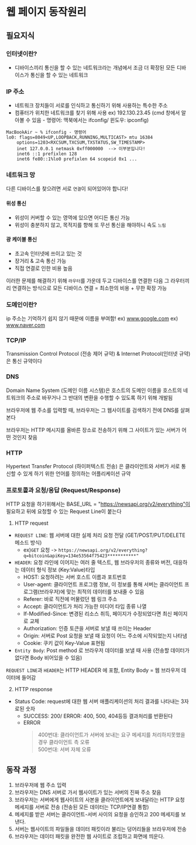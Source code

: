 # 웹 페이지 동작원리 

## 필요지식

### 인터넷이란?
- 디바이스끼리 통신을 할 수 있는 네트워크라는 개념에서 조금 더 확장된 모든 디바이스가 통신을 할 수 있는 네트워크
  
### IP 주소
- 네트워크 장치들이 서로를 인식하고 통신하기 위해 사용하는 특수한 주소
- 컴퓨터가 위치한 네트워크를 찾기 위해 사용
ex) 192.130.23.45 (cmd 창에서 알아볼 수 있음 - 명령어: 맥북에서는 ifconfig/ 윈도우: ipconfig)
```
MacBookAir ~ % ifconfig - 명령어
lo0: flags=8049<UP,LOOPBACK,RUNNING,MULTICAST> mtu 16384
	options=1203<RXCSUM,TXCSUM,TXSTATUS,SW_TIMESTAMP>
	inet 127.0.0.1 netmask 0xff000000  --> 이부분입니다!
	inet6 ::1 prefixlen 128 
	inet6 fe80::1%lo0 prefixlen 64 scopeid 0x1 ...
```
### 네트워크 망

다른 디바이스를 찾으려면 서로 `연결`이 되어있어야 합니다! 

#### 위성 통신
- 위성이 커버할 수 있는 영역에 있으면 어디든 통신 가능
- 위성이 충분하지 않고, 목적지를 향해 또 무선 통신을 해야하니 속도 `느림`
  
#### 광 케이블 통신
- 초고속 인터넷에 쓰이고 있는 것
- 장거리 & 고속 통신 가능
- 직접 연결로 인한 비용 높음

이러한 문제를 해결하기 위해 `라우터`를 가운데 두고 디바이스를 연결한 다음 그 라우터끼리 연결하는 방식으로 모든 디바이스 연결
= 최소한의 비용 + 무한 확장 가능

### 도메인이란?
ip 주소는 기억하기 쉽지 않기 때문에 이름을 부여함!
ex) www.google.com
ex) www.naver.com

### TCP/IP
Transmission Control Protocol (전송 제어 규약) & Internet Protocol(인터넷 규약) 은 통신 규약이다

### DNS
Domain Name System (도메인 이름 시스템)은 호스트의 도메인 이름을 호스트의 네트워크의 주소로 바꾸거나 그 반대의 변환을 수행할 수 있도록 하기 위해 개발됨

브라우저에 웹 주소를 입력할 때, 브라우저는 그 웹사이트를 검색하기 전에 DNS를 살펴본다

브라우저는 HTTP 메시지를 올바른 장소로 전송하기 위해 그 사이트가 있는 서버가 어떤 것인지 찾음

### HTTP 
Hypertext Transfer Protocol (하이퍼텍스트 전송) 은 클라이언트와 서버가 서로 통신할 수 있게 하기 위한 언어를 정의하는 어플리케이션 규약

### 프로토콜과 요청/응답 (Request/Response)
HTTP 요청을 하기위해서는 BASE_URL = "https://newsapi.org/v2/everything"이 필요하고 뒤에 요청할 수 있는 Request Line이 붙는다
1. HTTP request
  - `REQUEST LINE`: 웹 서버에 대한 실제 처리 요청 전달 (GET/POST/PUT/DELETE 메소드 방식) 
     * ex)`GET` 요청 ->  `https://newsapi.org/v2/everything?q=bitcoin&apiKey=134e53564f75423***********"`
  - `HEADER`: 요청 라인에 이어지는 여러 줄 텍스트, 웹 브라우저의 종류와 버전, 대응하는 데이터 형식 정보 (Key:Value)타입
    - HOST: 요청하려는 서버 호스트 이름과 포트번호
    - User-agent: 클라이언트 프로그램 정보, 이 정보를 통해 서버는 클라이언트 프로그램(브라우저)에 맞는 최적의 데이터를 보내줄 수 있음
    - Referer: 바로 직전에 머물렀던 웹 링크 주소
    - Accept: 클라이언트가 처리 가능한 미디어 타입 종류 나열
    - If-Modified-Since: 변경된 리소스 취득, 페이지가 수정되었다면 최신 페이지로 교체
    - Authorization: 인증 토큰을 서버로 보낼 때 쓰이는 Header
    - Origin: 서버로 Post 요청을 보낼 때 요청이 어느 주소에 시작되었는지 나타냄
    - Cookie: 쿠키 값이 Key-Value 표현됨
  - `Entity Body`: Post method 로 브라우저 데이터를 보낼 때 사용 (전송할 데이터가 없다면 Body 비어있을 수 있음)

`REQUEST LINE`과 `HEADER`는 HTTP HEADER 에 포함, Entity Body = 웹 브라우저 데이터에 들어감

2. HTTP response
  - Status Code: request에 대한 웹 서버 애플리케이션의 처리 결과를 나타내는 3자로된 숫자
  	- SUCCESS: 200/ ERROR: 400, 500, 404등등 결과처리를 반환된다
  	- ERROR
    	> 400번대: 클라이언트가 서버에 보내는 요구 메세지를 처리하지못했을 경우 클라이언트 측 오류 <br>
    	> 500번대: 서버 자체 오류 

## 동작 과정

1. 브라우저에 웹 주소 입력
2. 브라우저는 DNS 서버로 가서 웹사이트가 있는 서버의 진짜 주소 찾음
3. 브라우저는 서버에게 웹사이트의 사본을 클라이언트에게 보내달라는 HTTP 요청 메세지를 서버로 전송 (전송된 모든 데이터는 TCP/IP연결 통함)
4. 메세지를 받은 서버는 클라이언트-서버 사이의 요청을 승인하고 200 메세지를 보낸다.
5. 서버는 웹사이트의 파일들을 데이터 패킷이라 불리는 덩어리들을 브라우저에 전송
6. 브라우저는 데이터 패킷을 완전한 웹 사이트로 조립하고 화면에 띄운다.





